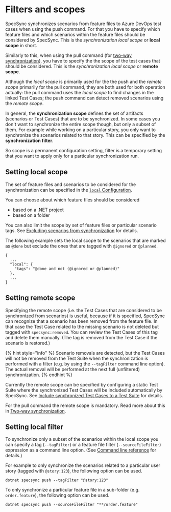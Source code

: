 # Filters and scopes

SpecSync synchronizes scenarios from feature files to Azure DevOps test cases when using the push command. For that you have to specify which feature files and which scenarios within the feature files should be considered by SpecSync. This is the *synchronization local scope* or **local scope** in short.

Similarly to this, when using the pull command \(for [two-way synchronization](../features/pull-features/two-way-synchronization.md)\), you have to specify the the scope of the test cases that should be considered. This is the *synchronization local scope* or **remote scope**.

Although the *local scope* is primarily used for the the push and the *remote scope* primarily for the pull command, they are both used for both operation actually: the pull command uses the *local scope* to find changes in the linked Test Cases; the push command can detect removed scenarios using the *remote scope*.

In general, the **synchronization scope** defines the set of artifacts \(scenarios or Test Cases\) that are to be synchronized. In some cases you don't want to synchronize the entire scope though, but only a subset of them. For example while working on a particular story, you only want to synchronize the scenarios related to that story. This can be specified by the **synchronization filter**.

So scope is a permanent configuration setting, filter is a temporary setting that you want to apply only for a particular synchronization run.

## Setting local scope

The set of feature files and scenarios to be considered for the synchronization can be specified in the [`local` Configuration](../reference/configuration/configuration-local.md).

You can choose about which feature files should be considered

* based on a .NET project
* based on a folder

You can also limit the scope by set of feature files or particular scenario tags. See [Excluding scenarios from synchronization](../features/common-synchronization-features/excluding-scenarios-from-synchronization.md) for details.

The following example sets the local scope to the scenarios that are marked as `@done` but exclude the ones that are tagged with `@ignored` or `@planned`.

```text
{
  ...
  "local": {
    "tags": "@done and not (@ignored or @planned)"
  },
  ...
}
```

## Setting remote scope

Specifying the remote scope (i.e. the Test Cases that are considered to be synchronized from scenarios) is useful, because if it is specified, SpecSync can recognize that a scenario has been removed from the feature file. In that case the Test Case related to the missing scenario is not deleted but tagged with `specsync:removed`. You can review the Test Cases of this tag and delete them manually. (The tag is removed from the Test Case if the scenario is restored.)

{% hint style="info" %}
Scenario removals are detected, but the Test Cases will not be removed from the Test Suite when the synchronization is performed with a filter (e.g. by using the `--tagFilter` command line option). The actual removal will be performed at the next full (unfiltered) synchronization.
{% endhint %}

Currently the remote scope can be specified by configuring a static Test Suite where the synchronized Test Cases will be included automatically by SpecSync. See [Include synchronized Test Cases to a Test Suite](../features/common-synchronization-features/group-synchronized-test-cases-to-a-test-suite.md) for details.

For the pull command the remote scope is mandatory. Read more about this in [Two-way synchronization](../features/pull-features/two-way-synchronization.md).

## Setting local filter

To synchronize only a subset of the scenarios within the local scope you can specify a tag (`--tagFilter`) or a feature file filter (`--sourceFileFilter`) expression as a command line option. \(See [Command line reference](../reference/command-line-reference/) for details.\)

For example to only synchronize the scenarios related to a particular user story \(tagged with `@story:123`\), the following option can be used.

```text
dotnet specsync push --tagFilter "@story:123"
```

To only synchronize a particular feature file in a sub-folder (e.g. `order.feature`), the following option can be used.

```text
dotnet specsync push --sourceFileFilter "**/order.feature"
```
